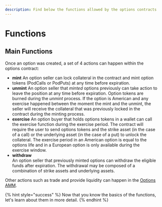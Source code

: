 ```yaml
---
description: Find below the functions allowed by the options contracts.
---
```


# Functions

## Main Functions

Once an option was created, a set of 4 actions can happen within the options contract:

* **mint** An option seller can lock collateral in the contract and mint option tokens \(PodCalls or PodPuts\) at any time before expiration.
* **unmint** An option seller that _minted_ options previously can take action to leave the position at any time before expiration. Option tokens are burned during the _unmint_ process. If the option is American and any exercise happened between the moment the mint and the unmint, the seller will receive the collateral that was previously locked in the contract during the minting process. 
* **exercise** An option buyer that holds options tokens in a wallet can call the exercise function during the exercise period. The contract will require the user to send options tokens and the strike asset \(in the case of a call\) or the underlying asset \(in the case of a put\) to unlock the collateral. The exercise period in an American option is equal to the options life and in a European option is only available during the exercise window. 
* **withdraw**  
  An option seller that previously minted options can withdraw the eligible funds after expiration. The withdrawal may be composed of a combination of strike assets and underlying assets. 

 

Other actions such as trade and provide liquidity can happen in the [Options AMM](https://app.gitbook.com/@pods-finance-1/s/teste/~/drafts/-MUJTxilQ4CgSOs_VLiH/options-protocol-overview/podoptions/functions).

{% hint style="success" %}
Now that you know the basics of the functions, let's learn about them in more detail. 
{% endhint %}

